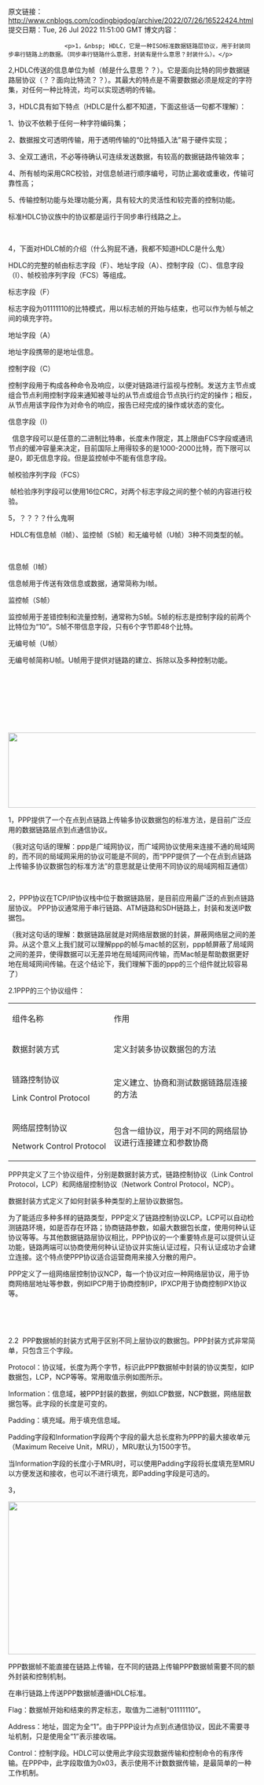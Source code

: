 原文链接：http://www.cnblogs.com/codingbigdog/archive/2022/07/26/16522424.html
提交日期：Tue, 26 Jul 2022 11:51:00 GMT
博文内容：

                    <p>1，&nbsp; HDLC，它是一种ISO标准数据链路层协议，用于封装同步串行链路上的数据。（同步串行链路什么意思，封装有是什么意思？封装什么）。</p> 
<p>2,HDLC传送的信息单位为帧（帧是什么意思？？）。它是面向比特的同步数据链路层协议（？？面向比特流？？）。其最大的特点是不需要数据必须是规定的字符集，对任何一种比特流，均可以实现透明的传输。</p> 
<p>3，HDLC具有如下特点（HDLC是什么都不知道，下面这些话一句都不理解）：</p> 
<p style="margin-left:0pt;">1、协议不依赖于任何一种字符编码集；</p> 
<p style="margin-left:0pt;">2、数据报文可透明传输，用于透明传输的“0比特插入法”易于硬件实现；</p> 
<p style="margin-left:0pt;">3、全双工通讯，不必等待确认可连续发送数据，有较高的数据链路传输效率；</p> 
<p style="margin-left:0pt;">4、所有帧均采用CRC校验，对信息帧进行顺序编号，可防止漏收或重收，传输可靠性高；</p> 
<p style="margin-left:0pt;">5、传输控制功能与处理功能分离，具有较大的灵活性和较完善的控制功能。</p> 
<p style="margin-left:0pt;">标准HDLC协议族中的协议都是运行于同步串行线路之上。</p> 
<p>&nbsp;</p> 
<p>4，下面对HDLC帧的介绍（什么狗屁不通，我都不知道HDLC是什么鬼）</p> 
<p style="margin-left:0pt;">HDLC的完整的帧由标志字段（F）、地址字段（A）、控制字段（C）、信息字段（I）、帧校验序列字段（FCS）等组成。</p> 
<p style="margin-left:0pt;">标志字段（F）</p> 
<p style="margin-left:0pt;">标志字段为01111110的比特模式，用以标志帧的开始与结束，也可以作为帧与帧之间的填充字符。</p> 
<p style="margin-left:0pt;">地址字段（A）</p> 
<p style="margin-left:0pt;">地址字段携带的是地址信息。</p> 
<p style="margin-left:0pt;">控制字段（C）</p> 
<p style="margin-left:0pt;">控制字段用于构成各种命令及响应，以便对链路进行监视与控制。发送方主节点或组合节点利用控制字段来通知被寻址的从节点或组合节点执行约定的操作；相反，从节点用该字段作为对命令的响应，报告已经完成的操作或状态的变化。</p> 
<p style="margin-left:0pt;">信息字段（I）</p> 
<p style="margin-left:0pt;">&nbsp;&nbsp;信息字段可以是任意的二进制比特串，长度未作限定，其上限由FCS字段或通讯节点的缓冲容量来决定，目前国际上用得较多的是1000-2000比特，而下限可以是0，即无信息字段。但是监控帧中不能有信息字段。</p> 
<p style="margin-left:0pt;">帧校验序列字段（FCS）</p> 
<p style="margin-left:0pt;">&nbsp;帧检验序列字段可以使用16位CRC，对两个标志字段之间的整个帧的内容进行校验。</p> 
<p>5，？？？？什么鬼啊</p> 
<p style="margin-left:0pt;">&nbsp;HDLC有信息帧（I帧）、监控帧（S帧）和无编号帧（U帧）3种不同类型的帧。</p> 
<p style="margin-left:0pt;">&nbsp;</p> 
<p style="margin-left:0pt;">信息帧（I帧）</p> 
<p style="margin-left:0pt;">信息帧用于传送有效信息或数据，通常简称为I帧。</p> 
<p style="margin-left:0pt;">监控帧（S帧）</p> 
<p style="margin-left:0pt;">监控帧用于差错控制和流量控制，通常称为S帧。S帧的标志是控制字段的前两个比特位为“10”。S帧不带信息字段，只有6个字节即48个比特。</p> 
<p style="margin-left:0pt;">无编号帧（U帧）</p> 
<p style="margin-left:0pt;">无编号帧简称U帧。U帧用于提供对链路的建立、拆除以及多种控制功能。</p> 
<p style="margin-left:0pt;">&nbsp;</p> 
<p>&nbsp;</p> 
<p>&nbsp;</p> 
<p>&nbsp;</p> 
<p><img alt="" class="has" height="153" src="https://img-blog.csdnimg.cn/20191118203248954.png" width="799"></p> 
<p>1，PPP提供了一个在点到点链路上传输多协议数据包的标准方法，是目前广泛应用的数据链路层点到点通信协议。</p> 
<p>（我对这句话的理解：ppp是广域网协议，而广域网协议使用来连接不通的局域网的，而不同的局域网采用的协议可能是不同的，而“PPP提供了一个在点到点链路上传输多协议数据包的标准方法”的意思就是让使用不同协议的局域网相互通信）</p> 
<p>&nbsp;</p> 
<p>2，PPP协议在TCP/IP协议栈中位于数据链路层，是目前应用最广泛的点到点链路层协议。 PPP协议通常用于串行链路、ATM链路和SDH链路上，封装和发送IP数据包。</p> 
<p>（我对这句话的理解：数据链路层就是对网络层数据的封装，屏蔽网络层之间的差异。从这个意义上我们就可以理解ppp的帧与mac帧的区别，ppp帧屏蔽了局域网之间的差异，使得数据可以无差异地在局域网间传输，而Mac帧是帮助数据更好地在局域网间传输。在这个结论下，我们理解下面的ppp的三个组件就比较容易了）</p> 
<p>2.1PPP的三个协议组件：</p> 
<table border="0" cellpadding="0" cellspacing="0"><tbody><tr><td> <p>组件名称</p> </td><td> <p>作用</p> </td></tr><tr><td> <p>数据封装方式</p> </td><td> <p>定义封装多协议数据包的方法</p> </td></tr><tr><td> <p>链路控制协议</p> <p>Link&nbsp;Control&nbsp;Protocol</p> </td><td> <p>定义建立、协商和测试数据链路层连接的方法</p> </td></tr><tr><td> <p>网络层控制协议</p> <p>Network&nbsp;Control&nbsp;Protocol</p> </td><td> <p>包含一组协议，用于对不同的网络层协议进行连接建立和参数协商</p> </td></tr></tbody></table>
<p style="margin-left:0pt;">PPP共定义了三个协议组件，分别是数据封装方式，链路控制协议（Link Control Protocol，LCP）和网络层控制协议（Network Control Protocol，NCP）。</p> 
<p style="margin-left:0pt;">数据封装方式定义了如何封装多种类型的上层协议数据包。</p> 
<p style="margin-left:0pt;">为了能适应多种多样的链路类型，PPP定义了链路控制协议LCP。LCP可以自动检测链路环境，如是否存在环路；协商链路参数，如最大数据包长度，使用何种认证协议等等。与其他数据链路层协议相比，PPP协议的一个重要特点是可以提供认证功能，链路两端可以协商使用何种认证协议并实施认证过程，只有认证成功才会建立连接。这个特点使PPP协议适合运营商用来接入分散的用户。</p> 
<p style="margin-left:0pt;">PPP定义了一组网络层控制协议NCP，每一个协议对应一种网络层协议，用于协商网络层地址等参数，例如IPCP用于协商控制IP，IPXCP用于协商控制IPX协议等。</p> 
<p style="margin-left:0pt;">&nbsp;</p> 
<p style="margin-left:0pt;">&nbsp;</p> 
<p style="margin-left:0pt;">2.2&nbsp; PPP数据帧的封装方式用于区别不同上层协议的数据包。PPP封装方式非常简单，只包含三个字段。</p> 
<p style="margin-left:0pt;">Protocol：协议域，长度为两个字节，标识此PPP数据帧中封装的协议类型，如IP数据包，LCP，NCP等等。常用取值示例如图所示。</p> 
<p style="margin-left:0pt;">Information：信息域，被PPP封装的数据，例如LCP数据，NCP数据，网络层数据包等。此字段的长度是可变的。</p> 
<p style="margin-left:0pt;">Padding：填充域。用于填充信息域。</p> 
<p style="margin-left:0pt;">Padding字段和Information字段两个字段的最大总长度称为PPP的最大接收单元（Maximum Receive Unit，MRU），MRU默认为1500字节。</p> 
<p style="margin-left:0pt;">当Information字段的长度小于MRU时，可以使用Padding字段将长度填充至MRU以方便发送和接收，也可以不进行填充，即Padding字段是可选的。</p> 
<p style="margin-left:0pt;">3，</p> 
<p style="margin-left:0pt;"><img alt="" class="has" height="311" src="https://img-blog.csdnimg.cn/20191118203338781.png?x-oss-process=image/watermark,type_ZmFuZ3poZW5naGVpdGk,shadow_10,text_aHR0cHM6Ly9ibG9nLmNzZG4ubmV0L3FxXzQyNzc1OTM4,size_16,color_FFFFFF,t_70" width="790"></p> 
<p style="margin-left:0pt;">PPP数据帧不能直接在链路上传输，在不同的链路上传输PPP数据帧需要不同的额外封装和控制机制。</p> 
<p style="margin-left:0pt;">在串行链路上传送PPP数据帧遵循HDLC标准。</p> 
<p style="margin-left:0pt;">Flag：数据帧开始和结束的界定标志，取值为二进制“01111110”。</p> 
<p style="margin-left:0pt;">Address：地址，固定为全“1”。由于PPP设计为点到点通信协议，因此不需要寻址机制，只是使用全“1”表示接收端。</p> 
<p style="margin-left:0pt;">Control：控制字段。HDLC可以使用此字段实现数据传输和控制命令的有序传输。在PPP中，此字段取值为0x03，表示使用不计数数据传输，是最简单的一种工作机制。</p> 
<p style="margin-left:0pt;">&nbsp;</p> 
<p>&nbsp;</p>
                